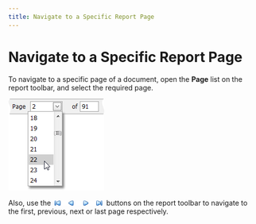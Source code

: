 ```yaml
---
title: Navigate to a Specific Report Page
---
```

# Navigate to a Specific Report Page
To navigate to a specific page of a document, open the **Page** list on the report toolbar, and select the required page.

![web_navigateToPage](../../../../images/img7545.png)

Also, use the&nbsp; ![web_buttonsNavigation](../../../../images/img7548.png) &nbsp;buttons on the report toolbar to navigate to the first, previous, next or last page respectively.